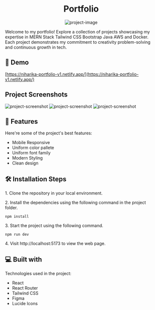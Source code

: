 <h1 align="center" id="title">Portfolio</h1>

<p align="center"><img src="https://socialify.git.ci/niharika1102/Portfolio/image?description=1&amp;descriptionEditable=Welcome%20to%20my%20portfolio!%20Explore%20projects%20highlighting%20creativity%2C%20problem-solving%2C%20and%20technological%20advancement.&amp;font=Raleway&amp;language=1&amp;name=1&amp;owner=1&amp;pattern=Floating%20Cogs&amp;theme=Dark" alt="project-image"></p>

<p id="description">Welcome to my portfolio! Explore a collection of projects showcasing my expertise in MERN Stack Tailwind CSS Bootstrap Java AWS and Docker. Each project demonstrates my commitment to creativity problem-solving and continuous growth in tech.</p>

<h2>🚀 Demo</h2>

[https://niharika-portfolio-v1.netlify.app/](https://niharika-portfolio-v1.netlify.app/)

<h2>Project Screenshots</h2>

<img src="https://i.imgur.com/3orHaaP.png" alt="project-screenshot" />

<img src="https://i.imgur.com/JuHBMFg.png" alt="project-screenshot" />

<img src="https://i.imgur.com/fDDCPDj.png" alt="project-screenshot" />

  
  
<h2>🧐 Features</h2>

Here're some of the project's best features:

*   Mobile Responsive
*   Uniform color pallete
*   Uniform font family
*   Modern Styling
*   Clean design

<h2>🛠️ Installation Steps</h2>

<p>1. Clone the repository in your local environment.</p>

<p>2. Install the dependencies using the following command in the project folder.</p>

```
npm install
```

<p>3. Start the project using the following command.</p>

```
npm run dev
```

<p>4. Visit http://localhost:5173 to view the web page.</p>

  
  
<h2>💻 Built with</h2>

Technologies used in the project:

*   React
*   React Router
*   Tailwind CSS
*   Figma
*   Lucide Icons
